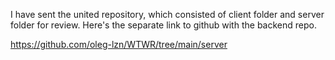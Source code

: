 I have sent the united repository, which consisted of client folder and server folder for review.
Here's the separate link to github with the backend repo.

https://github.com/oleg-lzn/WTWR/tree/main/server
